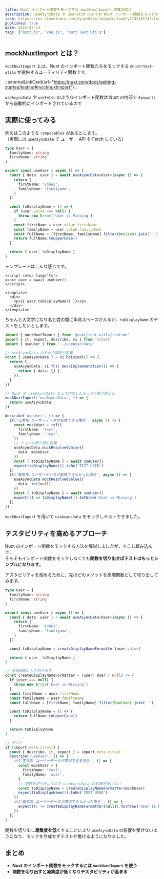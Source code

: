 ```yaml
---
title: Nuxt インポート関数をモックする mockNuxtImport 関数の紹介
description: useAsyncData や useFetch のような Nuxt インポート関数をモックするのに便利な mockNuxtImport の紹介と凝集度を低くしテスタビリティを高める方法を紹介します。
icon: https://res.cloudinary.com/dyoyv8djx/image/upload/v1742465747/tsukiyama_cqdytg.png
published: true
date: 2025-04-14
tags: ["Nuxt.js", "Vue.js", "Nuxt Test Utils"]
---
```


## mockNuxtImport とは？

`mockNuxtImport` とは、Nuxt のインポート関数たちをモックする `@nuxt/test-utils` が提供するユーティリティ関数です。

::externalLinkCard{url="https://nuxt.com/docs/getting-started/testing#mocknuxtimport"}
::

`useAsyncData` や `useFetch` のようなインポート関数は Nuxt の内部で `#imports` から自動的にインポートされているので

## 実際に使ってみる

例えばこのような `composables` があるとします。<br>
（実際には `useAsyncDate` で ユーザー API を Fetch している）

```ts [user.ts]
type User = {
  familyName: string
  firstName: string
}

export const useUser = async () => {
  const { data: user } = await useAsyncData<User>(async () => {
    return {
      firstName: 'kohei',
      familyName: 'tsukiyama',
    }
  })

  const toDisplayName = () => {
    if (user.value === null) {
      throw new Error('User is Missing')
    }
    const firstName = user.value.firstName
    const familyName = user.value.familyName
    const fullName = [firstName, familyName].filter(Boolean).join(' ')
    return fullName.toUpperCase()
  }

  return { user, toDisplayName }
}
```

テンプレートはこんな感じです。

```vue [index.vue]
<script setup lang="ts">
const user = await useUser()
</script>

<template>
  <div>
    <p>{{ user.toDisplayName() }}</p>
  </div>
</template>
```

ちゃんと大文字になり名と姓の間に半角スペースが入るか、`toDisplayName` のテストをしたいとします。

```ts [user.spec.ts]
import { mockNuxtImport } from '@nuxt/test-utils/runtime'
import { it, expect, describe, vi } from 'vitest'
import { useUser } from '../useAsyncData'

// useAsyncData のモック関数を定義
const { useAsyncData } = vi.hoisted(() => {
  return {
    useAsyncData: vi.fn().mockImplementation(() => {
      return { data: {} }
    }),
  }
})

// Nuxt の useAsyncData を上で作成したモックに置き換える
mockNuxtImport('useAsyncData', () => {
  return useAsyncData
})

describe('useUser', () => {
  it('正常系 ユーザーデータが取得できる場合', async () => {
    const mockUser = ref({
      firstName: 'test',
      familyName: 'user',
    })
    // モックの戻り値を定義
    useAsyncData.mockResolvedValue({
      data: mockUser,
    })
    const { toDisplayName } = await useUser()
    expect(toDisplayName()).toBe('TEST USER')
  })
  it('異常系 ユーザーデータが取得できなかった場合', async () => {
    useAsyncData.mockResolvedValue({
      data: ref(null),
    })
    const { toDisplayName } = await useUser()
    expect(() => toDisplayName()).toThrow('User is Missing')
  })
})

```

`mockNuxtImport` を用いて `useAsyncData` をモックしテストできました。

## テスタビリティを高めるアプローチ

Nuxt のインポート関数をモックする方法を解説しましたが、すこし踏み込んで、<br>
そもそもインポート関数をモックしなくても**関数を切り出せばテストはもっとシンプルになります**。

テスタビリティを高めるために、先ほどのメソッドを高階関数として切り出してみます。

```ts [user.ts]
type User = {
  familyName: string
  firstName: string
}

export const useUser = async () => {
  const { data: user } = await useAsyncData<User>(async () => {
    return {
      firstName: 'kohei',
      familyName: 'tsukiyama',
    }
  })

  const toDisplayName = createDisplayNameFormatter(user.value)

  return { user, toDisplayName }
}

// 高階関数として切り出す
const createDisplayNameFormatter = (user: User | null) => {
  if (user === null) {
    throw new Error('User is Missing')
  }
  const firstName = user.firstName
  const familyName = user.familyName
  const fullName = [firstName, familyName].filter(Boolean).join(' ')

  const toDisplayName = () => {
    return fullName.toUpperCase()
  }

  return toDisplayName
}

// テスト
if (import.meta.vitest) {
  const { describe, it, expect } = import.meta.vitest
  describe('useUser', () => {
    it('正常系 ユーザーデータが取得できる場合', () => {
      const mockUser = {
        firstName: 'test',
        familyName: 'user',
      }
      // 関数を切り出したので useAsyncData の影響を受けない
      const toDisplayName = createDisplayNameFormatter(mockUser)
      expect(toDisplayName()).toBe('TEST USER')
    })
    it('異常系 ユーザーデータが取得できなかった場合', () => {
      expect(() => createDisplayNameFormatter(null)).toThrow('User is Missing')
    })
  })
}

```

関数を切り出し**凝集度を低く**することにより `useAsyncData` の影響を受けないようになり、モックを作成せずテストが書けるようになりました。

## まとめ

- **Nuxt のインポート関数をモックするには `mockNuxtImport` を使う**
- **関数を切り出すと凝集度が低くなりテスタビリティが高まる**
